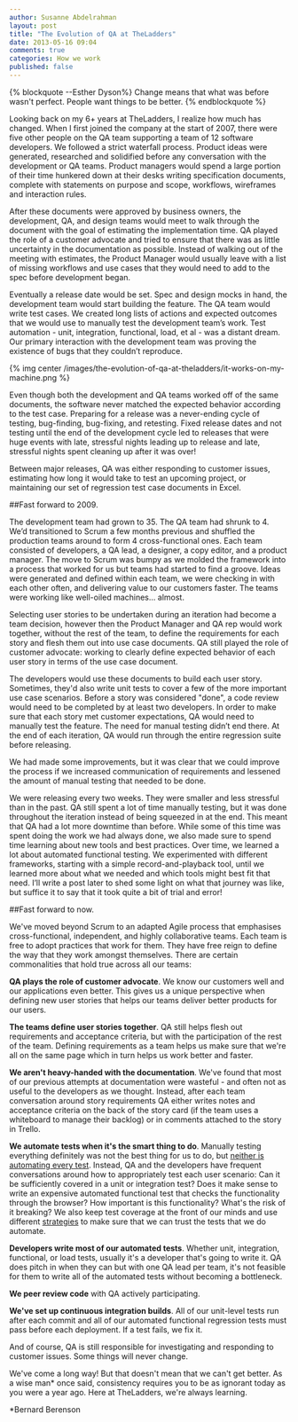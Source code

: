 ```yaml
---
author: Susanne Abdelrahman
layout: post
title: "The Evolution of QA at TheLadders"
date: 2013-05-16 09:04
comments: true
categories: How we work
published: false
---
```


{% blockquote --Esther Dyson%}
Change means that what was before wasn't perfect. People want things to be better.
{% endblockquote %}

Looking back on my 6+ years at TheLadders, I realize how much has changed. When I first joined the company at the start of 2007, there were five other people on the QA team supporting a team of 12 software developers. We followed a strict waterfall process. Product ideas were generated, researched and solidified before any conversation with the development or QA teams. Product managers would spend a large portion of their time hunkered down at their desks writing specification documents, complete with statements on purpose and scope, workflows, wireframes and interaction rules. 

After these documents were approved by business owners, the development, QA, and design teams would meet to walk through the document with the goal of estimating the implementation time. QA played the role of a customer advocate and tried to ensure that there was as little uncertainty in the documentation as possible. Instead of walking out of the meeting with estimates, the Product Manager would usually leave with a list of missing workflows and use cases that they would need to add to the spec before development began.

Eventually a release date would be set. Spec and design mocks in hand, the development team would start building the feature.  The QA team would write test cases. We created long lists of actions and expected outcomes that we would use to manually test the development team’s work. Test automation - unit, integration, functional, load, et al - was a distant dream. Our primary interaction with the development team was proving the existence of bugs that they couldn’t reproduce.

{% img center /images/the-evolution-of-qa-at-theladders/it-works-on-my-machine.png %}

Even though both the development and QA teams worked off of the same documents, the software never matched the expected behavior according to the test case. Preparing for a release was a never-ending cycle of testing, bug-finding, bug-fixing, and retesting. Fixed release dates and not testing until the end of the development cycle led to releases that were huge events with late, stressful nights leading up to release and late, stressful nights spent cleaning up after it was over! 

Between major releases, QA was either responding to customer issues, estimating how long it would take to test an upcoming project, or maintaining our set of regression test case documents in Excel.

##Fast forward to 2009. 

The development team had grown to 35. The QA team had shrunk to 4. We’d transitioned to Scrum a few months previous and shuffled the production teams around to form 4 cross-functional ones. Each team consisted of developers, a QA lead, a designer, a copy editor, and a product manager. The move to Scrum was bumpy as we molded the framework into a process that worked for us but teams had started to find a groove. Ideas were generated and defined within each team, we were checking in with each other often, and delivering value to our customers faster. The teams were working like well-oiled machines... almost.

Selecting user stories to be undertaken during an iteration had become a team decision, however then the Product Manager and QA rep would work together, without the rest of the team, to define the requirements for each story and flesh them out into use case documents. QA still played the role of customer advocate: working to clearly define expected behavior of each user story in terms of the use case document.

The developers would use these documents to build each user story. Sometimes, they'd also write unit tests to cover a few of the more important use case scenarios. Before a story was considered "done", a code review would need to be completed by at least two developers. In order to make sure that each story met customer expectations, QA would need to manually test the feature. The need for manual testing didn’t end there. At the end of each iteration, QA would run through the entire regression suite before releasing. 

We had made some improvements, but it was clear that we could improve the process if we increased communication of requirements and lessened the amount of manual testing that needed to be done. 

We were releasing every two weeks. They were smaller and less stressful than in the past. QA still spent a lot of time manually testing, but it was done throughout the iteration instead of being squeezed in at the end. This meant that QA had a lot more downtime than before. While some of this time was spent doing the work we had always done, we also made sure to spend time learning about new tools and best practices. Over time, we learned a lot about automated functional testing. We experimented with different frameworks, starting with a simple record-and-playback tool, until we learned more about what we needed and which tools might best fit that need. I’ll write a post later to shed some light on what that journey was like, but suffice it to say that it took quite a bit of trial and error! 

##Fast forward to now.

We've moved beyond Scrum to an adapted Agile process that emphasises cross-functional, independent, and highly collaborative teams. Each team is free to adopt practices that work for them. They have free reign to define the way that they work amongst themselves. There are certain commonalities that hold true across all our teams:

**QA plays the role of customer advocate**. We know our customers well and our applications even better. This gives us a unique perspective when defining new user stories that helps our teams deliver better products for our users. 

**The teams define user stories together**. QA still helps flesh out requirements and acceptance criteria, but with the participation of the rest of the team. Defining requirements as a team helps us make sure that we're all on the same page which in turn helps us work better and faster.

**We aren't heavy-handed with the documentation**. We've found that most of our previous attempts at documentation were wasteful - and often not as useful to the developers as we thought. Instead, after each team conversation around story requirements QA either writes notes and acceptance criteria on the back of the story card (if the team uses a whiteboard to manage their backlog) or in comments attached to the story in Trello.

**We automate tests when it's the smart thing to do**. Manually testing everything definitely was not the best thing for us to do, but [neither is automating every test](http://xkcd.com/1205/). Instead, QA and the developers have frequent conversations around how to appropriately test each user scenario: Can it be sufficiently covered in a unit or integration test? Does it make sense to write an expensive automated functional test that checks the functionality through the browser? How important is this functionality? What's the risk of it breaking? We also keep test coverage at the front of our minds and use different [strategies](http://dev.theladders.com/2013/02/mutation-testing-with-pit-a-step-beyond-normal-code-coverage/) to make sure that we can trust the tests that we do automate.

**Developers write most of our automated tests**. Whether unit, integration, functional, or load tests, usually it's a developer that's going to write it. QA does pitch in when they can but with one QA lead per team, it's not feasible for them to write all of the automated tests without becoming a bottleneck. 

**We peer review code** with QA actively participating.

**We've set up continuous integration builds**. All of our unit-level tests run after each commit and all of our automated functional regression tests must pass before each deployment. If a test fails, we fix it. 

And of course, QA is still responsible for investigating and responding to customer issues. Some things will never change.

We've come a long way! But that doesn't mean that we can't get better. As a wise man* once said, consistency requires you to be as ignorant today as you were a year ago. Here at TheLadders, we're always learning.  

*Bernard Berenson





